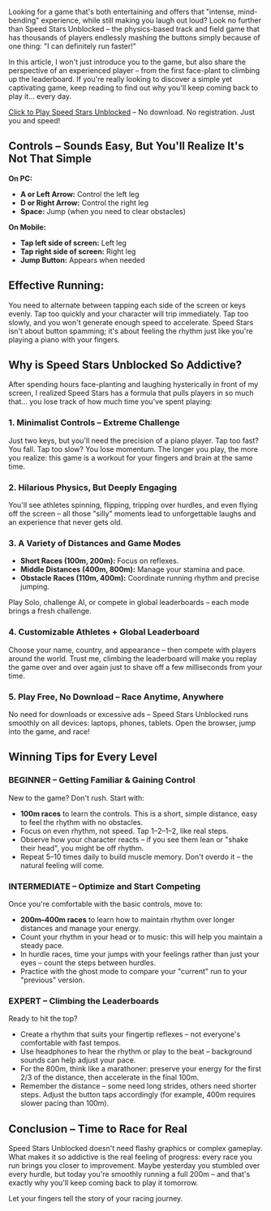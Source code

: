 Looking for a game that's both entertaining and offers that "intense, mind-bending" experience, while still making you laugh out loud? Look no further than Speed Stars Unblocked – the physics-based track and field game that has thousands of players endlessly mashing the buttons simply because of one thing: "I can definitely run faster!"

In this article, I won't just introduce you to the game, but also share the perspective of an experienced player – from the first face-plant to climbing up the leaderboard. If you're really looking to discover a simple yet captivating game, keep reading to find out why you'll keep coming back to play it… every day.

[Click to Play Speed Stars Unblocked](https://1kb.link/ianQKG) – No download. No registration. Just you and speed!

## Controls – Sounds Easy, But You'll Realize It's Not That Simple

**On PC:**

* **A or Left Arrow:** Control the left leg
* **D or Right Arrow:** Control the right leg
* **Space:** Jump (when you need to clear obstacles)

**On Mobile:**

* **Tap left side of screen:** Left leg
* **Tap right side of screen:** Right leg
* **Jump Button:** Appears when needed

## Effective Running:

You need to alternate between tapping each side of the screen or keys evenly. Tap too quickly and your character will trip immediately. Tap too slowly, and you won't generate enough speed to accelerate. Speed Stars isn't about button spamming; it's about feeling the rhythm just like you're playing a piano with your fingers.

## Why is Speed Stars Unblocked So Addictive?

After spending hours face-planting and laughing hysterically in front of my screen, I realized Speed Stars has a formula that pulls players in so much that… you lose track of how much time you've spent playing:

### 1. Minimalist Controls – Extreme Challenge

Just two keys, but you'll need the precision of a piano player. Tap too fast? You fall. Tap too slow? You lose momentum. The longer you play, the more you realize: this game is a workout for your fingers and brain at the same time.

### 2. Hilarious Physics, But Deeply Engaging

You'll see athletes spinning, flipping, tripping over hurdles, and even flying off the screen – all those "silly" moments lead to unforgettable laughs and an experience that never gets old.

### 3. A Variety of Distances and Game Modes

* **Short Races (100m, 200m):** Focus on reflexes.
* **Middle Distances (400m, 800m):** Manage your stamina and pace.
* **Obstacle Races (110m, 400m):** Coordinate running rhythm and precise jumping.

Play Solo, challenge AI, or compete in global leaderboards – each mode brings a fresh challenge.

### 4. Customizable Athletes + Global Leaderboard

Choose your name, country, and appearance – then compete with players around the world. Trust me, climbing the leaderboard will make you replay the game over and over again just to shave off a few milliseconds from your time.

### 5. Play Free, No Download – Race Anytime, Anywhere

No need for downloads or excessive ads – Speed Stars Unblocked runs smoothly on all devices: laptops, phones, tablets. Open the browser, jump into the game, and race!

## Winning Tips for Every Level

### BEGINNER – Getting Familiar & Gaining Control

New to the game? Don't rush. Start with:

* **100m races** to learn the controls. This is a short, simple distance, easy to feel the rhythm with no obstacles.
* Focus on even rhythm, not speed. Tap 1–2–1–2, like real steps.
* Observe how your character reacts – if you see them lean or "shake their head", you might be off rhythm.
* Repeat 5–10 times daily to build muscle memory. Don't overdo it – the natural feeling will come.

### INTERMEDIATE – Optimize and Start Competing

Once you're comfortable with the basic controls, move to:

* **200m–400m races** to learn how to maintain rhythm over longer distances and manage your energy.
* Count your rhythm in your head or to music: this will help you maintain a steady pace.
* In hurdle races, time your jumps with your feelings rather than just your eyes – count the steps between hurdles.
* Practice with the ghost mode to compare your "current" run to your "previous" version.

### EXPERT – Climbing the Leaderboards

Ready to hit the top?

* Create a rhythm that suits your fingertip reflexes – not everyone's comfortable with fast tempos.
* Use headphones to hear the rhythm or play to the beat – background sounds can help adjust your pace.
* For the 800m, think like a marathoner: preserve your energy for the first 2/3 of the distance, then accelerate in the final 100m.
* Remember the distance – some need long strides, others need shorter steps. Adjust the button taps accordingly (for example, 400m requires slower pacing than 100m).

## Conclusion – Time to Race for Real

Speed Stars Unblocked doesn't need flashy graphics or complex gameplay. What makes it so addictive is the real feeling of progress: every race you run brings you closer to improvement. Maybe yesterday you stumbled over every hurdle, but today you're smoothly running a full 200m – and that's exactly why you'll keep coming back to play it tomorrow.

Let your fingers tell the story of your racing journey.
